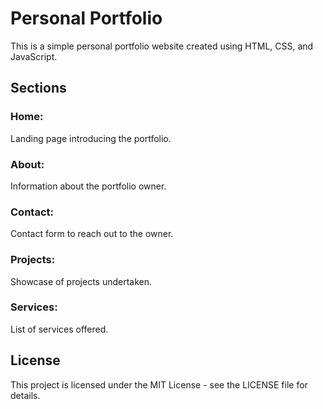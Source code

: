 # Personal Portfolio
This is a simple personal portfolio website created using HTML, CSS, and JavaScript.

## Sections
### Home: 
Landing page introducing the portfolio.
### About: 
Information about the portfolio owner.
### Contact: 
Contact form to reach out to the owner.
### Projects: 
Showcase of projects undertaken.
### Services: 
List of services offered.

## License
This project is licensed under the MIT License - see the LICENSE file for details.
